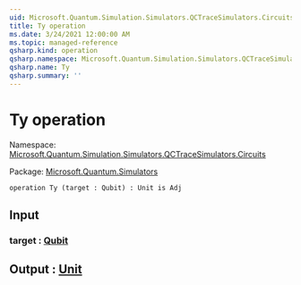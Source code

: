 ```yaml
---
uid: Microsoft.Quantum.Simulation.Simulators.QCTraceSimulators.Circuits.Ty
title: Ty operation
ms.date: 3/24/2021 12:00:00 AM
ms.topic: managed-reference
qsharp.kind: operation
qsharp.namespace: Microsoft.Quantum.Simulation.Simulators.QCTraceSimulators.Circuits
qsharp.name: Ty
qsharp.summary: ''
---
```


# Ty operation

Namespace: [Microsoft.Quantum.Simulation.Simulators.QCTraceSimulators.Circuits](xref:Microsoft.Quantum.Simulation.Simulators.QCTraceSimulators.Circuits)

Package: [Microsoft.Quantum.Simulators](https://nuget.org/packages/Microsoft.Quantum.Simulators)




```qsharp
operation Ty (target : Qubit) : Unit is Adj
```


## Input

### target : [Qubit](xref:microsoft.quantum.lang-ref.qubit)





## Output : [Unit](xref:microsoft.quantum.lang-ref.unit)

